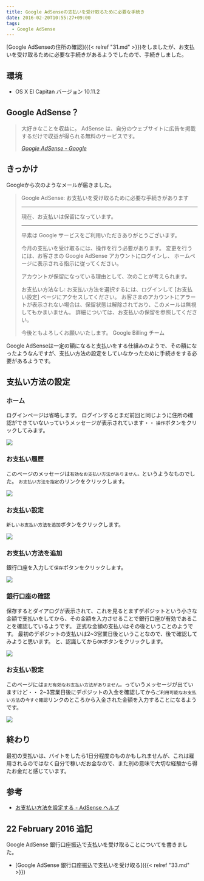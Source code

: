 ```yaml
---
title: Google AdSenseの支払いを受け取るために必要な手続き
date: 2016-02-20T10:55:27+09:00
tags:
  - Google AdSense
---
```


[Google AdSenseの住所の確認]({{< relref "31.md" >}})をしましたが、お支払いを受け取るために必要な手続きがあるようでしたので、手続きしました。

<!--more-->

## 環境

* OS X El Capitan バージョン 10.11.2

## Google AdSense？

> 大好きなことを収益に。
AdSense は、自分のウェブサイトに広告を掲載するだけで収益が得られる無料のサービスです。
>
> <cite>[Google AdSense - Google](https://www.google.co.jp/intl/ja/adsense/start/#?modal_active=none)</cite>

## きっかけ

Googleから次のようなメールが届きました。

> Google AdSense: お支払いを受け取るために必要な手続きがあります
>
> ---
>
> 現在、お支払いは保留になっています。
>
> ---
>
> 平素は Google サービスをご利用いただきありがとうございます。
>
> 今月の支払いを受け取るには、操作を行う必要があります。 変更を行うには、お客さまの Google AdSense アカウントにログインし、 ホームページに表示される指示に従ってください。
>
> アカウントが保留になっている理由として、次のことが考えられます。
>
> お支払い方法なし: お支払い方法を選択するには、ログインして [お支払い設定] ページにアクセスしてください。
お客さまのアカウントにアラートが表示されない場合は、保留状態は解除されており、このメールは無視してもかまいません。 詳細については、お支払いの保留を参照してください。
>
> 今後ともよろしくお願いいたします。
> Google Billing チーム

Google AdSenseは一定の額になると支払いをする仕組みのようで、その額になったようなんですが、支払い方法の設定をしていなかったために手続きをする必要があるようです。

## 支払い方法の設定

### ホーム

ログインページは省略します。
ログインするとまだ前回と同じように住所の確認ができていないっていうメッセージが表示されています・・
`操作`ボタンをクリックしてみます。

![](/img/32-01.png)

### お支払い履歴

このページのメッセージは`有効なお支払い方法がありません。`というようなものでした。
`お支払い方法を指定`のリンクをクリックします。

![](/img/32-02.png)

### お支払い設定

`新しいお支払い方法を追加`ボタンをクリックします。

![](/img/32-03.png)

### お支払い方法を追加

銀行口座を入力して`保存`ボタンをクリックします。

![](/img/32-04.png)

### 銀行口座の確認

保存するとダイアログが表示されて、これを見るとまずデポジットという小さな金額で支払いをしてから、その金額を入力させることで銀行口座が有効であることを確認しているようです。
正式な金額の支払いはその後ということのようです。
最初のデポジットの支払いは2~3営業日後ということなので、後で確認してみようと思います。
と、認識してから`OK`ボタンをクリックします。

![](/img/32-05.png)

### お支払い設定

このページには`まだ有効なお支払い方法がありません。`っていうメッセージが出ていますけど・・
2~3営業日後にデポジットの入金を確認してから`ご利用可能なお支払い方法`の`今すぐ確認`リンクのところから入金された金額を入力することになるようです。

![](/img/32-06.png)

## 終わり

最初の支払いは、バイトをしたら1日分程度のものかもしれませんが、これは雇用されるのではなく自分で稼いだお金なので、また別の意味で大切な経験から得たお金だと感じています。

## 参考

* [お支払い方法を設定する - AdSense ヘルプ](https://support.google.com/adsense/answer/1714397?hl=ja)

## 22 February 2016 追記

Google AdSense 銀行口座振込で支払いを受け取ることについてを書きました。

* [Google AdSense 銀行口座振込で支払いを受け取る]({{< relref "33.md" >}})
